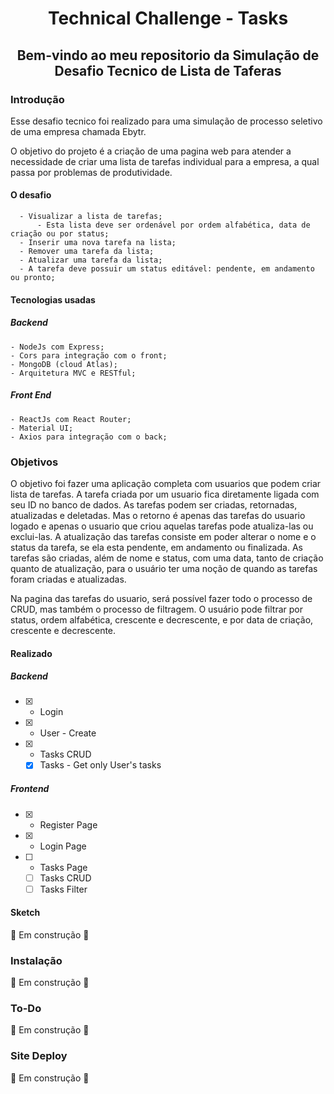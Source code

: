 <h1 align="center">Technical Challenge - Tasks</h1>

<h2 align="center">Bem-vindo ao meu repositorio da Simulação de Desafio Tecnico de Lista de Taferas</h2>

<h3>Introdução</h3>
  <p>Esse desafio tecnico foi realizado para uma simulação de processo seletivo de uma empresa chamada Ebytr.</p>
  <p>O objetivo do projeto é a criação de uma pagina web para atender a necessidade de criar uma lista de tarefas individual para a empresa, a qual passa por problemas de produtividade.</p>

<h4>O desafio</h4>
    
      - Visualizar a lista de tarefas;
          - Esta lista deve ser ordenável por ordem alfabética, data de criação ou por status;
      - Inserir uma nova tarefa na lista;
      - Remover uma tarefa da lista;
      - Atualizar uma tarefa da lista;
      - A tarefa deve possuir um status editável: pendente, em andamento ou pronto;
    
<h4>Tecnologias usadas</h4>
  <h5>Backend</h5>
  
    - NodeJs com Express;
    - Cors para integração com o front;
    - MongoDB (cloud Atlas);
    - Arquitetura MVC e RESTful;
  
  <h5>Front End</h5>
  
    - ReactJs com React Router;
    - Material UI;
    - Axios para integração com o back;
 
<h3>Objetivos</h3>
  <p>O objetivo foi fazer uma aplicação completa com usuarios que podem criar lista de tarefas. A tarefa criada por um usuario fica diretamente ligada com seu ID no banco de dados. As tarefas podem ser criadas, retornadas, atualizadas e deletadas. Mas o retorno é apenas das tarefas do usuario logado e apenas o usuario que criou aquelas tarefas pode atualiza-las ou exclui-las. A atualização das tarefas consiste em poder alterar o nome e o status da tarefa, se ela esta pendente, em andamento ou finalizada. As tarefas são criadas, além de nome e status, com uma data, tanto de criação quanto de atualização, para o usuário ter uma noção de quando as tarefas foram criadas e atualizadas.</p>
  <p>Na pagina das tarefas do usuario, será possível fazer todo o processo de CRUD, mas também o processo de filtragem. O usuário pode filtrar por status, ordem alfabética, crescente e decrescente, e por data de criação, crescente e decrescente.</p>
  <h4>Realizado</h4>
  <h5>Backend</h5>
  
  - [x]  - Login
  - [x]  - User - Create
  - [x]  - Tasks CRUD
      - [x]  Tasks - Get only User's tasks
  
  <h5>Frontend</h5>
  
  - [x]  - Register Page
  - [x]  - Login Page
  - [ ]  - Tasks Page
      - [ ]  Tasks CRUD
      - [ ]  Tasks Filter
  <h4>Sketch</h4>
  🚧 Em construção 🚧

<h3>Instalação</h3>
🚧 Em construção 🚧

<h3>To-Do</h3>
🚧 Em construção 🚧

<h3>Site Deploy</h3>
🚧 Em construção 🚧
